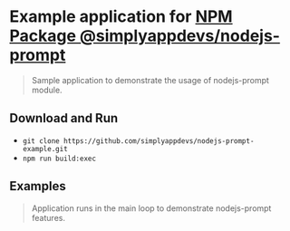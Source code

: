 # Example application for [NPM Package @simplyappdevs/nodejs-prompt](https://www.npmjs.com/package/@simplyappdevs/nodejs-prompt)

> Sample application to demonstrate the usage of nodejs-prompt module.

## Download and Run

* `git clone https://github.com/simplyappdevs/nodejs-prompt-example.git`
* `npm run build:exec`

## Examples

> Application runs in the main loop to demonstrate nodejs-prompt features.